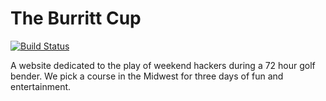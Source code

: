 # The Burritt Cup

[![Build Status](https://travis-ci.org/halversondm/the-burritt-cup.svg?branch=master)](https://travis-ci.org/halversondm/the-burritt-cup)

A website dedicated to the play of weekend hackers during a 72 hour golf bender.  We pick a course in the Midwest for three days of fun and entertainment.